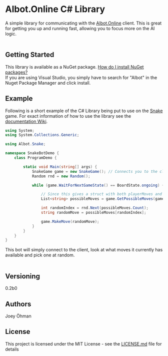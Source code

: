 # Albot.Online C# Library

A simple library for communicating with the [Albot.Online](https://Albot.Online) client. 
This is great for getting you up and running fast, allowing you to focus more on the AI logic.
<br><br>
## Getting Started
This library is available as a NuGet package. [How do I install NuGet packages?](https://docs.microsoft.com/en-us/nuget/consume-packages/ways-to-install-a-package) 
<br>If you are using Visual Studio, you simply have to search for "Albot" in the Nuget Package Manager and click install.

## Example
Following is a short example of the C# Library being put to use on the [Snake](https://www.albot.online/snake/) game. 
For exact information of how to use the library see the [documentation Wiki](https://github.com/Albot-Online/Albot-CSharp-Library/wiki).

```cs
using System;
using System.Collections.Generic;

using Albot.Snake;

namespace SnakeBotDemo {
    class ProgramDemo {

        static void Main(string[] args) {
            SnakeGame game = new SnakeGame(); // Connects you to the client
            Random rnd = new Random();

            while (game.WaitForNextGameState() == BoardState.ongoing) {

                // Since this gives a struct with both playerMoves and enemyMoves, we specify playerMoves. 
                List<string> possibleMoves = game.GetPossibleMoves(game.currentBoard).playerMoves;

                int randomIndex = rnd.Next(possibleMoves.Count);
                string randomMove = possibleMoves[randomIndex];

                game.MakeMove(randomMove);
            }
        }
    }
}
```
This bot will simply connect to the client, look at what moves it currently has available and pick one at random.
<br><br>


## Versioning

  0.2b0
  
## Authors

  Joey Öhman

## License

This project is licensed under the MIT License - see the [LICENSE.md](https://github.com/Albot-Online/Albot-CSharp-Library/blob/master/LICENSE) file for details
